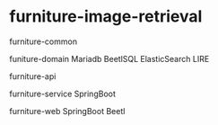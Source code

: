 # furniture-image-retrieval

furniture-common


funiture-domain
Mariadb
BeetlSQL
ElasticSearch
LIRE

furniture-api


furniture-service
SpringBoot


furniture-web
SpringBoot
Beetl



